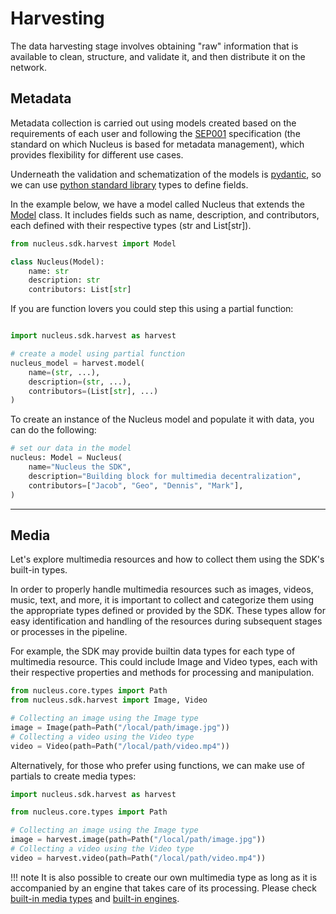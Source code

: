 # Harvesting

The data harvesting stage involves obtaining "raw" information that is available to clean, structure, and validate it, and then distribute it on the network.

## Metadata

Metadata collection is carried out using models created based on the requirements of each user and following the [SEP001](https://github.com/SynapseMedia/sep/blob/main/SEP/SEP-001.md) specification (the standard on which Nucleus is based for metadata management), which provides flexibility for different use cases.

Underneath the validation and schematization of the models is [pydantic](https://docs.pydantic.dev/latest/), so we can use [python standard library](https://docs.pydantic.dev/latest/usage/types/#standard-library-types) types to define fields.

In the example below, we have a model called Nucleus that extends the [Model](../reference/harvest/models.md) class. It includes fields such as name, description, and contributors, each defined with their respective types (str and List[str]).

```python
from nucleus.sdk.harvest import Model

class Nucleus(Model):
    name: str
    description: str
    contributors: List[str]

```

If you are function lovers you could step this using a partial function:

```python

import nucleus.sdk.harvest as harvest

# create a model using partial function
nucleus_model = harvest.model(
    name=(str, ...), 
    description=(str, ...), 
    contributors=(List[str], ...)
)

```

To create an instance of the Nucleus model and populate it with data, you can do the following:

```python
# set our data in the model
nucleus: Model = Nucleus(
    name="Nucleus the SDK",
    description="Building block for multimedia decentralization",
    contributors=["Jacob", "Geo", "Dennis", "Mark"],
)

```

---

## Media

Let's explore multimedia resources and how to collect them using the SDK's built-in types.

In order to properly handle multimedia resources such as images, videos, music, text, and more, it is important to collect and categorize them using the appropriate types defined or provided by the SDK. These types allow for easy identification and handling of the resources during subsequent stages or processes in the pipeline.

For example, the SDK may provide builtin data types for each type of multimedia resource. This could include Image and Video types, each with their respective properties and methods for processing and manipulation.

```python
from nucleus.core.types import Path
from nucleus.sdk.harvest import Image, Video

# Collecting an image using the Image type
image = Image(path=Path("/local/path/image.jpg"))
# Collecting a video using the Video type
video = Video(path=Path("/local/path/video.mp4"))

```

Alternatively, for those who prefer using functions, we can make use of partials to create media types:

```python
import nucleus.sdk.harvest as harvest

from nucleus.core.types import Path

# Collecting an image using the Image type
image = harvest.image(path=Path("/local/path/image.jpg"))
# Collecting a video using the Video type
video = harvest.video(path=Path("/local/path/video.mp4"))

```

!!! note
    It is also possible to create our own multimedia type as long as it is accompanied by an engine that takes care of its processing.
    Please check [built-in media types](../reference/harvest/media.md) and [built-in engines](../reference/processing/engines.md).

